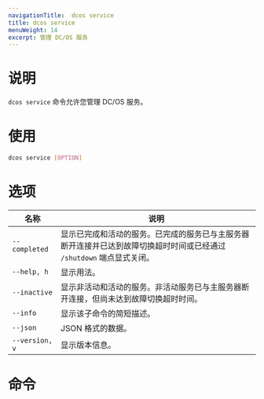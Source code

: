 ```yaml
---
navigationTitle:  dcos service
title: dcos service
menuWeight: 14
excerpt: 管理 DC/OS 服务
---
```


# 说明

`dcos service` 命令允许您管理 DC/OS 服务。

# 使用

```bash
dcos service [OPTION]
```

# 选项

| 名称 | 说明 |
|---------|-------------|
| `--completed`   | 显示已完成和活动的服务。已完成的服务已与主服务器断开连接并已达到故障切换超时时间或已经通过 `/shutdown` 端点显式关闭。|
| `--help, h`   | 显示用法。 |
| `--inactive`   | 显示非活动和活动的服务。非活动服务已与主服务器断开连接，但尚未达到故障切换超时时间。|
| `--info`   | 显示该子命令的简短描述。|
| `--json`   | JSON 格式的数据。|
| `--version, v`   | 显示版本信息。|


# 命令

